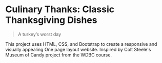 # Culinary Thanks: Classic Thanksgiving Dishes
> A turkey’s worst day


This project uses HTML, CSS, and Bootstrap to create a responsive and visually appealing One page layout website. Inspired by Colt Steele's Museum of Candy project from the WDBC course.
